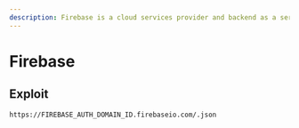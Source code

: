 ```yaml
---
description: Firebase is a cloud services provider and backend as a service company
---
```


# Firebase

## Exploit

```
https://FIREBASE_AUTH_DOMAIN_ID.firebaseio.com/.json
```
